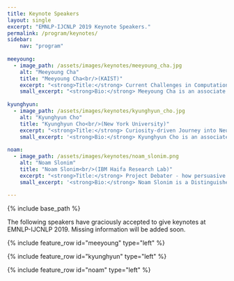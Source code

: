 ```yaml
---
title: Keynote Speakers
layout: single
excerpt: "EMNLP-IJCNLP 2019 Keynote Speakers."
permalink: /program/keynotes/
sidebar: 
    nav: "program"
    
meeyoung:
  - image_path: /assets/images/keynotes/meeyoung_cha.jpg
    alt: "Meeyoung Cha"
    title: "Meeyoung Cha<br/>(KAIST)"
    excerpt: "<strong>Title:</strong> Current Challenges in Computational Social Science<br/><strong>Abstract:</strong> Artificial intelligence (AI) is reshaping business and science. Computational social science is an interdisciplinary field that solves complex societal problems by adopting AI-driven methods, processes, algorithms, and systems on data of various forms. This talk will review some of the latest advances in the research that focuses on fake news and legal liability. I will first discuss the structural, temporal, and linguistic traits of fake news propagation. One emerging challenge here is the increasing use of automated bots to generate and propagate false information. I will also discuss the current issues on the legal liability of AI and robots, particularly on how to regulate them (e.g., moral machine, punishment gap). This talk will suggest new opportunities to tackle these problems."
    small_excerpt: "<strong>Bio:</strong> Meeyoung Cha is an associate professor at the School of Computing in KAIST. Dr. Cha's research interests are in analyzing complex network systems, including web and social media. Her research in the field of data science, artificial intelligence, and computational social science has gained more than 12,000 citations based on Google Scholar and has received the best paper awards at ACM IMC and ICWSM. Dr. Cha is currently in the editorial board member of PeerJ and ACM Transactions on Social Computing, and she has served as a program co-chair for ICWSM 2015. Dr. Cha has worked at Facebook's Data Science Team as a Visiting Professor in 2015-2016. Since 2019, she is jointly affiliated with the Institute for Basic Science (IBS) in Korea as a Chief Investigator."
    
kyunghyun:
  - image_path: /assets/images/keynotes/kyunghyun_cho.jpg
    alt: "Kyunghyun Cho"
    title: "Kyunghyun Cho<br/>(New York University)"
    excerpt: "<strong>Title:</strong> Curiosity-driven Journey into Neural Sequence Models<br/><strong>Abstract:</strong> In this talk, I take the audience on a tour of my earlier and recent experiences in building neural sequence models. I start from the earlier experience of using a recurrent net for sequence-to-sequence learning and talk about the attention mechanism. I discuss factors behind the success of these earlier approaches, and how these were embraced by the community even before they sota'd. I then move on to more recent research direction in unconventional neural sequence models that automatically learn to decide on the order of generation."
    small_excerpt: '<strong>Bio:</strong> Kyunghyun Cho is an associate professor of computer science and data science at New York University and a research scientist at Facebook AI Research. He was a postdoctoral fellow at University of Montreal until summer 2015 under the supervision of Prof. Yoshua Bengio, and received PhD and MSc degrees from Aalto University early 2014 under the supervision of Prof. Juha Karhunen, Dr. Tapani Raiko and Dr. Alexander Ilin. He tries his best to find a balance among machine learning, natural language processing, and life, but almost always fails to do so.'
    
noam:
  - image_path: /assets/images/keynotes/noam_slonim.png
    alt: "Noam Slonim"
    title: "Noam Slonim<br/>(IBM Haifa Research Lab)"
    excerpt: "<strong>Title:</strong> Project Debater - how persuasive can a computer be?<br/><strong>Abstract:</strong> Project Debater is the first AI system that can meaningfully debate a human opponent. The system, an IBM Grand Challenge, is designed to build coherent, convincing speeches on its own, as well as provide rebuttals to the opponent's main arguments. In February 2019, Project Debater competed against Harish Natarajan, who holds the world record for most debate victories, in an event held in San Francisco that was broadcasted live world-wide. In this talk I will tell the story of Project Debater, from conception to a climatic final event, describe its underlying technology, and discuss how it can be leveraged for advancing decision making and critical thinking."
    small_excerpt: '<strong>Bio:</strong> Noam Slonim is a Distinguished Engineer at IBM Research AI. He received his doctorate from the Interdisciplinary Center for Neural Computation at the Hebrew University and held a post-doc position at the Genomics Institute at Princeton University. During his PhD, Noam received the best paper award in UAI and ECIR, and the best presentation award at SIGIR. Noam joined the IBM Haifa Research Lab in 2007, and in 2011 he proposed to develop Project Debater. He has been serving as the Principal Investigator of the project since then. Noam published around 60 peer reviewed articles, focusing on the last few years on advancing the emerging field of Computational Argumentation. Finally, Noam used to have a secondary career as a TV script writer. Coincidentally, or not, in a sitcom he co-created back in 1998, the last episode was focused on competitive debates.'
    
---
```

{% include base_path %}

The following speakers have graciously accepted to give keynotes at EMNLP-IJCNLP 2019. Missing information will be added soon.

{% include feature_row id="meeyoung" type="left" %}

{% include feature_row id="kyunghyun" type="left" %}

{% include feature_row id="noam" type="left" %}


